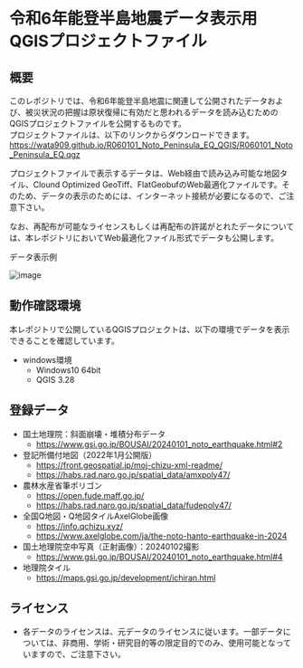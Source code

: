 # 令和6年能登半島地震データ表示用QGISプロジェクトファイル
## 概要
このレポジトリでは、令和6年能登半島地震に関連して公開されたデータおよび、被災状況の把握は原状復帰に有効だと思われるデータを読み込むためのQGISプロジェクトファイルを公開するものです。  
プロジェクトファイルは、以下のリンクからダウンロードできます。  
https://wata909.github.io/R060101_Noto_Peninsula_EQ_QGIS/R060101_Noto_Peninsula_EQ.qgz

プロジェクトファイルで表示するデータは、Web経由で読み込み可能な地図タイル、Clound Optimized GeoTiff、FlatGeobufのWeb最適化ファイルです。そのため、データの表示のためには、インターネット接続が必要になるので、ご注意下さい。  

なお、再配布が可能なライセンスもしくは再配布の許諾がとれたデータについては、本レポジトリにおいてWeb最適化ファイル形式でデータも公開します。  

データ表示例

![image](https://github.com/wata909/R060101_Noto_Peninsula_EQ_QGIS/assets/3130494/b8629d23-bdfa-4997-b408-e7b973ff7a8d)

## 動作確認環境
本レポジトリで公開しているQGISプロジェクトは、以下の環境でデータを表示できることを確認しています。
- windows環境
    - Windows10 64bit 
    - QGIS 3.28


## 登録データ
- 国土地理院：斜面崩壊・堆積分布データ
    - https://www.gsi.go.jp/BOUSAI/20240101_noto_earthquake.html#2
- 登記所備付地図（2022年1月公開版）
    - https://front.geospatial.jp/moj-chizu-xml-readme/
    - https://habs.rad.naro.go.jp/spatial_data/amxpoly47/
- 農林水産省筆ポリゴン
    - https://open.fude.maff.go.jp/
    - https://habs.rad.naro.go.jp/spatial_data/fudepoly47/
- 全国Q地図・Q地図タイルAxelGlobe画像
    - https://info.qchizu.xyz/
    - https://www.axelglobe.com/ja/the-noto-hanto-earthquake-in-2024
- 国土地理院空中写真（正射画像）：20240102撮影
    - https://www.gsi.go.jp/BOUSAI/20240101_noto_earthquake.html#4
- 地理院タイル
    - https://maps.gsi.go.jp/development/ichiran.html

## ライセンス
- 各データのライセンスは、元データのライセンスに従います。一部データについては、非商用、学術・研究目的等の限定目的でのみ、使用可能となっていますので、ご注意下さい。
